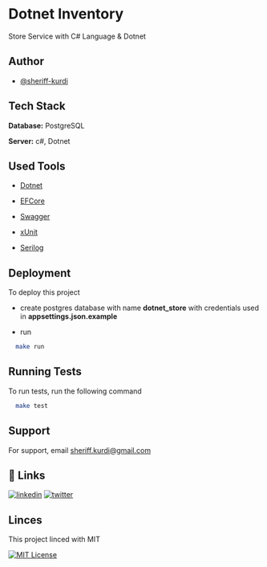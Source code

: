 # Dotnet Inventory
Store Service with C# Language &amp; Dotnet 



## Author

- [@sheriff-kurdi](https://www.github.com/sheriff-kurdi)



## Tech Stack

**Database:** PostgreSQL

**Server:** c#, Dotnet



## Used Tools

- [Dotnet](https://dotnet.microsoft.com/en-us/)

- [EFCore](https://learn.microsoft.com/en-us/ef/core/)

- [Swagger](https://github.com/swaggo/swag)

- [xUnit](https://xunit.net/)

- [Serilog](https://serilog.net/)


## Deployment

To deploy this project

- create postgres database with name **dotnet_store**
    with credentials used in **appsettings.json.example**
    
- run

```bash
  make run
```



## Running Tests

To run tests, run the following command

```bash
  make test
```



## Support

For support, email sheriff.kurdi@gmail.com




## 🔗 Links
[![linkedin](https://img.shields.io/badge/linkedin-0A66C2?style=for-the-badge&logo=linkedin&logoColor=white)](https://www.linkedin.com/in/sheriff-kurdi)
[![twitter](https://img.shields.io/badge/twitter-1DA1F2?style=for-the-badge&logo=twitter&logoColor=white)](https://twitter.com/sheriffKurdi)




## Linces

This project linced with MIT

[![MIT License](https://img.shields.io/badge/License-MIT-green.svg)](https://choosealicense.com/licenses/mit/)
